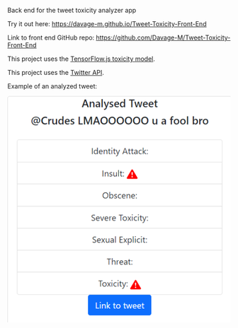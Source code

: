 Back end for the tweet toxicity analyzer app

Try it out here: https://davage-m.github.io/Tweet-Toxicity-Front-End

Link to front end GitHub repo: https://github.com/Davage-M/Tweet-Toxicity-Front-End

This project uses the [TensorFlow.js toxicity model](https://github.com/tensorflow/tfjs-models/tree/master/toxicity).

This project uses the [Twitter API](https://developer.twitter.com/en/docs).

Example of an analyzed tweet:

![Analyzed Tweet](pictures/analyzed_tweet_example.png)